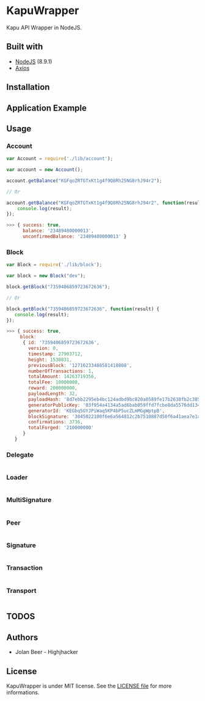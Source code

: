 # KapuWrapper

Kapu API Wrapper in NodeJS.

## Built with
- [NodeJS](https://nodejs.org/en/) (8.9.1)
- [Axios](https://github.com/axios/axios)

## Installation


## Application Example


## Usage

### Account

```js
var Account = require('./lib/account');

var account = new Account();

account.getBalance("KGFqoZRTGTxKt1g4f9Q8Rh25NG8rhJ94r2");

// Or

account.getBalance("KGFqoZRTGTxKt1g4f9Q8Rh25NG8rhJ94r2", function(result) {
    console.log(result);
});

>>> { success: true,
      balance: '23489480000013',
      unconfirmedBalance: '23489480000013' }
```

### Block

```js
var Block = require('./lib/block');

var block = new Block("dev");

block.getBlock("7359406859723672636");

// Or

block.getBlock("7359406859723672636", function(result) {
   console.log(result);
});

>>> { success: true,
     block:
      { id: '7359406859723672636',
        version: 0,
        timestamp: 27903712,
        height: 1530831,
        previousBlock: '12716233488581418808',
        numberOfTransactions: 1,
        totalAmount: 14263719356,
        totalFee: 10000000,
        reward: 200000000,
        payloadLength: 32,
        payloadHash: '8d7ebb2295eb4bc124adbd9bc820a0589fe17b2638fb2c385063b3c8550985cd',
        generatorPublicKey: '03f954a4134a5ad6bab059ffd7fcbe8da5576dd13404628bae2dcc53d955912f87',
        generatorId: 'KEGbq5GYJPiWaq5KP4bP5ucZLmMGgWptpB',
        blockSignature: '3045022100f6e6a564812c2b7510887d50f6a41aea7e1a0ab71aa1ab101779774ab24d12f90220796dbbddb2d1c14083d56fbc85133ef23153b3d465ecd4e62542da6e55c93e64',
        confirmations: 3736,
        totalForged: '210000000'
      }
   }
```

### Delegate

```js

```

### Loader

```js

```

### MultiSignature

```js

```

### Peer

```js

```

### Signature

```js

```

### Transaction

```js

```

### Transport

```js

```

## TODOS

## Authors

- Jolan Beer - Highjhacker

## License

KapuWrapper is under MIT license. See the [LICENSE file](https://github.com/Highjhacker/kapuwrapper/blob/master/LICENSE) for more informations.
